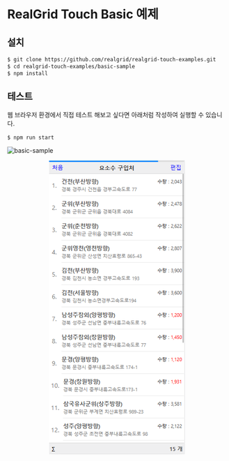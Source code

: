 # RealGrid Touch Basic 예제

## 설치

```
$ git clone https://github.com/realgrid/realgrid-touch-examples.git
$ cd realgrid-touch-examples/basic-sample
$ npm install
```

## 테스트

웹 브라우저 환경에서 직접 테스트 해보고 싶다면 아래처럼 작성하여 실행할 수 있습니다.

```
$ npm run start
```
![basic-sample]()
<p align="center">
  <img width="313" height="676" src="./public/basic-sample.png">
</p>
